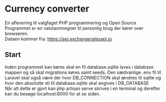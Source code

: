 # Currency converter  
En aflevering til valgfaget PHP programmering og Open Source  
Programmet er en valutaomregner til personlig brug der kører over browseren.  
Dataen kommer fra: https://api.exchangeratesapi.io
  
## Start
Inden programmet kan køres skal en fil database.sqlite laves i database mappen og så skal migrations køres samt seeds.
Den sædvanlige .env fil til Laravel skal også være der hvor DB_CONNECTION skal ændres til sqlite og hvor den absolutte sti til database.sqlite skal angives i DB_DATABASE  
Når alt dette er gjort kan php artisan serve skrives i en terminal og derefter kan du besøge localhost:8000 for at se siden.
